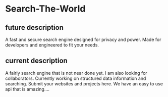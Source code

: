# Search-The-World
## future description
A fast and secure search engine designed for privacy and power. Made for developers and engineered to fit your needs.
 
## current description
A fairly search engine that is not near done yet. I am also looking for collaborators. Currently working on structured data information and searching.
Submit your websites and projects here. We have an easy to use api that is amazing....